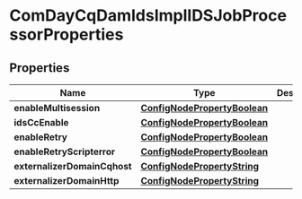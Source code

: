 
# ComDayCqDamIdsImplIDSJobProcessorProperties

## Properties
Name | Type | Description | Notes
------------ | ------------- | ------------- | -------------
**enableMultisession** | [**ConfigNodePropertyBoolean**](ConfigNodePropertyBoolean.md) |  |  [optional]
**idsCcEnable** | [**ConfigNodePropertyBoolean**](ConfigNodePropertyBoolean.md) |  |  [optional]
**enableRetry** | [**ConfigNodePropertyBoolean**](ConfigNodePropertyBoolean.md) |  |  [optional]
**enableRetryScripterror** | [**ConfigNodePropertyBoolean**](ConfigNodePropertyBoolean.md) |  |  [optional]
**externalizerDomainCqhost** | [**ConfigNodePropertyString**](ConfigNodePropertyString.md) |  |  [optional]
**externalizerDomainHttp** | [**ConfigNodePropertyString**](ConfigNodePropertyString.md) |  |  [optional]



